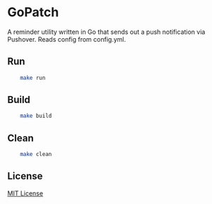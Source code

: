 # GoPatch

A reminder utility written in Go that sends out a push notification via Pushover. Reads config from config.yml.

## Run
```bash
    make run
```

## Build

```bash
    make build
```

## Clean

```bash
    make clean
```

## License

[MIT License](LICENSE)
